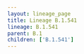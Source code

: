 ```yaml
---
layout: lineage_page
title: Lineage B.1.541
lineage: B.1.541
parent: B.1
children: ['B.1.541']
---
```


